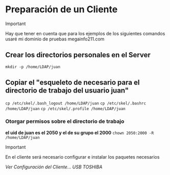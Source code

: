 # Preparación de un Cliente

> [!IMPORTANT]
> Hay que tener en cuenta que para los ejemplos de los siguientes comandos
> usaré mi dominio de pruebas megainfo211.com

## Crear los directorios personales en el Server

`mkdir -p /home/LDAP/juan`

## Copiar el "esqueleto de necesario para el directorio de trabajo del usuario juan"

`cp /etc/skel/.bash_logout /home/LDAP/juan`
`cp /etc/skel/.bashrc /home/LDAP/juan`
`cp /etc/skel/.profile /home/LDAP/juan`

### Otorgar permisos sobre el directorio de trabajo

**el uid de juan es el 2050 y el de su grupo el 2000**
`chown 2050:2000 -R /home/LDAP/juan`

> [!IMPORTANT]
> En el cliente será necesario configurar e instalar los paquetes necesarios

*Ver Configuración del Cliente... USB TOSHIBA*


